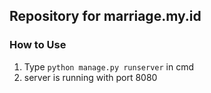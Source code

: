 ## Repository for marriage.my.id

### How to Use

1. Type `python manage.py runserver` in cmd
2. server is running with port 8080